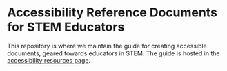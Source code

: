 # Accessibility Reference Documents for STEM Educators

This repository is where we maintain the guide for creating accessible documents, geared towards educators in STEM.
The guide is hosted in the [accessibility resources page](https://jshriner6.github.io/accessibility/).
